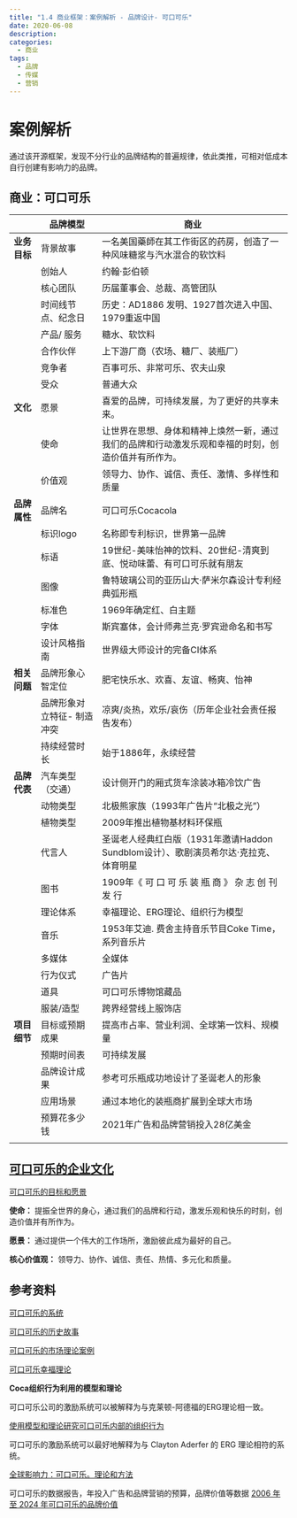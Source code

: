 ```yaml
---
title: "1.4 商业框架：案例解析 - 品牌设计- 可口可乐"
date: 2020-06-08
description:
categories:
  - 商业
tags:
  - 品牌
  - 传媒
  - 营销
---
```


# 案例解析

通过该开源框架，发现不分行业的品牌结构的普遍规律，依此类推，可相对低成本自行创建有影响力的品牌。

## 商业：可口可乐

|  | **品牌模型** | **商业** |
| --- | --- | --- |
| **业务目标** | 背景故事 | 一名美国藥師在其工作街区的药房，创造了一种风味糖浆与汽水混合的软饮料 |
|  | 创始人 | 约翰·彭伯顿 |
|  | 核心团队 | 历届董事会、总裁、高管团队 |
|  | 时间线节点、纪念日 | 历史：AD1886 发明、1927首次进入中国、1979重返中国 |
|  | 产品/ 服务 | 糖水、软饮料 |
|  | 合作伙伴 | 上下游厂商（农场、糖厂、装瓶厂） |
|  | 竞争者 | 百事可乐、非常可乐、农夫山泉 |
|  | 受众 | 普通大众 |
| **文化** | 愿景 | 喜爱的品牌，可持续发展，为了更好的共享未来。 |
|  | 使命 | 让世界在思想、身体和精神上焕然一新，通过我们的品牌和行动激发乐观和幸福的时刻，创造价值并有所作为。 |
|  | 价值观 | 领导力、协作、诚信、责任、激情、多样性和质量 |
| **品牌属性** | 品牌名 | 可口可乐Cocacola |
|  | 标识logo | 名称即专利标识，世界第一品牌 |
|  | 标语 | 19世纪-美味怡神的饮料、20世纪-清爽到底、悦动味蕾、有可口可乐就有朋友 |
|  | 图像 | 鲁特玻璃公司的亚历山大·萨米尔森设计专利经典弧形瓶 |
|  | 标准色 | 1969年确定红、白主题 |
|  | 字体 | 斯宾塞体，会计师弗兰克·罗宾逊命名和书写 |
|  | 设计风格指南 | 世界级大师设计的完备CI体系 |
| **相关问题** | 品牌形象心智定位 | 肥宅快乐水、欢喜、友谊、畅爽、怡神 |
|  | 品牌形象对立特征- 制造冲突 | 凉爽/炎热，欢乐/哀伤（历年企业社会责任报告发布） |
|  | 持续经营时长 | 始于1886年，永续经营 |
| **品牌代表** | 汽车类型（交通） | 设计侧开门的厢式货车涂装冰箱冷饮广告 |
|  | 动物类型 | 北极熊家族（1993年广告片“北极之光”） |
|  | 植物类型 | 2009年推出植物基材料环保瓶 |
|  | 代言人 | 圣诞老人经典红白版（1931年邀请Haddon Sundblom设计）、歌剧演员希尔达·克拉克、体育明星 |
|  | 图书 | 1909年《 可 口 可 乐 装 瓶 商 》 杂 志 创 刊 发 行 |
|  | 理论体系 | 幸福理论、ERG理论、组织行为模型 |
|  | 音乐 | 1953年艾迪. 费舍主持音乐节目Coke Time，系列音乐片 |
|  | 多媒体 | 全媒体 |
|  | 行为仪式 | 广告片 |
|  | 道具 | 可口可乐博物馆藏品 |
|  | 服装/造型 | 跨界经营线上服饰店 |
| **项目细节** | 目标或预期成果 | 提高市占率、营业利润、全球第一饮料、规模量 |
|  | 预期时间表 | 可持续发展 |
|  | 品牌设计成果 | 参考可乐瓶成功地设计了圣诞老人的形象 |
|  | 应用场景 | 通过本地化的装瓶商扩展到全球大市场 |
|  | 预算花多少钱 | 2021年广告和品牌营销投入28亿美金 |
|  |  |  |

## [可口可乐的企业文化](https://mission-statement.com/coca-cola/)

[可口可乐的目标和愿景](https://www.coca-colacompany.com/company/purpose-and-vision)

**使命：** 提振全世界的身心，通过我们的品牌和行动，激发乐观和快乐的时刻，创造价值并有所作为。

**愿景：** 通过提供一个伟大的工作场所，激励彼此成为最好的自己。

**核心价值观：** 领导力、协作、诚信、责任、热情、多元化和质量。

## 参考资料

[可口可乐的系统](https://www.coca-colacompany.com/company/coca-cola-system)

[可口可乐的历史故事](https://www.coca-cola.com.cn/content/dam/journey/cn/zh/private/reports/COCA-COLA%20125.pdf)

[可口可乐的市场理论案例](https://writepass.com/journal/2012/11/marketing-theory-case-of-the-coca-cola-company/#Conclusion)

[可口可乐幸福理论](https://weapedagogy.wordpress.com/2018/03/27/the-coca-cola-theory-of-happiness/)

**Coca组织行为利用的模型和理论**

可口可乐公司的激励系统可以被解释为与克莱顿-阿德福的ERG理论相一致。

[使用模型和理论研究可口可乐内部的组织行为](https://graduateway.com/organizational-behavior-within-coca-cola-using-models-and-theories-essay/)

可口可乐的激励系统可以最好地解释为与 Clayton Aderfer 的 ERG 理论相符的系统。

[全球影响力：可口可乐。理论和方法](https://www.slideshare.net/AndreaAndiloro/global-presence-cocacola)

可口可乐的数据报告，年投入广告和品牌营销的预算，品牌价值等数据
[2006 年至 2024 年可口可乐的品牌价值](https://www.statista.com/statistics/326065/coca-cola-brand-value/)
